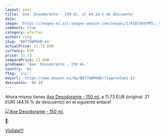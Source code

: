 ```yaml
---
layout: post
title: 'Axe  Desodorante - 150 ml. al 44.14 % de descuento'
date: 
image: 'https://images-eu.ssl-images-amazon.com/images/I/41B7U6bYMTL._SL200_.jpg'
comments: true
category: ofertas
author: ring
slug: 'B077GWPKHD-es'
actualPrice: 11.73 EUR
currency: EUR
price: 11.73
comparePrice: 21 EUR
prodname: 'Axe  Desodorante - 150 ml.'
country: 'es'
flag: '🇪🇸'
buyurl: 'https://www.amazon.es/dp/B077GWPKHD/?tag=tolees-21'
descuento: '44.14'
---
```


Ahora mismo tienes [Axe  Desodorante - 150 ml.](https://www.amazon.es/dp/B077GWPKHD/?tag=tolees-21) a 11.73 EUR (original: 21 EUR) (44.14 %  de descuento) en el siguiente enlace!

[![Axe  Desodorante - 150 ml.](https://images-eu.ssl-images-amazon.com/images/I/41B7U6bYMTL._SL200_.jpg)](https://www.amazon.es/dp/B077GWPKHD/?tag=tolees-21)

🔎:


[Visítala!!!](https://www.amazon.es/dp/B077GWPKHD/?tag=tolees-21)
